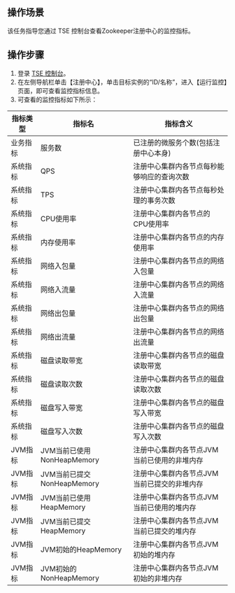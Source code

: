 ## 操作场景
该任务指导您通过 TSE 控制台查看Zookeeper注册中心的监控指标。


## 操作步骤
1. 登录 [TSE 控制台](https://console.cloud.tencent.com/tse)。
2. 在左侧导航栏单击【注册中心】，单击目标实例的“ID/名称”，进入【运行监控】页面，即可查看监控指标信息。
3. 可查看的监控指标如下所示：

|指标类型|指标名|指标含义|
|-|-|-|
|业务指标|服务数|已注册的微服务个数(包括注册中心本身)|
|系统指标|QPS|注册中心集群内各节点每秒能够响应的查询次数|
|系统指标|TPS|注册中心集群内各节点每秒处理的事务次数|
|系统指标|CPU使用率|注册中心集群内各节点的CPU使用率|
|系统指标|内存使用率|注册中心集群内各节点的内存使用率|
|系统指标|网络入包量|注册中心集群内各节点的网络入包量|
|系统指标|网络入流量|注册中心集群内各节点的网络入流量|
|系统指标|网络出包量|注册中心集群内各节点的网络出包量|
|系统指标|网络出流量|注册中心集群内各节点的网络出流量|
|系统指标|磁盘读取带宽|注册中心集群内各节点的磁盘读取带宽|
|系统指标|磁盘读取次数|注册中心集群内各节点的磁盘读取次数|
|系统指标|磁盘写入带宽|注册中心集群内各节点的磁盘写入带宽|
|系统指标|磁盘写入次数|注册中心集群内各节点的磁盘写入次数|
|JVM指标|JVM当前已使用NonHeapMemory|注册中心集群内各节点JVM当前已使用的非堆内存|
|JVM指标|JVM当前已提交NonHeapMemory|注册中心集群内各节点JVM当前已提交的非堆内存|
|JVM指标|JVM当前已使用HeapMemory|注册中心集群内各节点JVM当前已使用的堆内存|
|JVM指标|JVM当前已提交HeapMemory|注册中心集群内各节点JVM当前已提交的堆内存|
|JVM指标|JVM初始的HeapMemory|注册中心集群内各节点JVM初始的堆内存|
|JVM指标|JVM初始的NonHeapMemory|注册中心集群内各节点JVM初始的非堆内存|

